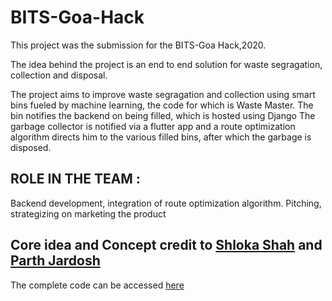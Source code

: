 # BITS-Goa-Hack

This project was the submission for the BITS-Goa Hack,2020. 

The idea behind the project is an end to end solution for waste segragation, collection and disposal.

The project aims to improve waste segragation and collection using smart bins fueled by machine learning, the code for which is Waste Master.
The bin notifies the backend on being filled, which is hosted using Django
The garbage collector is notified via a flutter app and a route optimization algorithm directs him to the various filled bins, after which the garbage is disposed.


## ROLE IN THE TEAM :
Backend development, integration of route optimization algorithm.
Pitching, strategizing on marketing the product

## Core idea and Concept credit to [Shloka Shah](https://github.com/shlokashah) and [Parth Jardosh](https://github.com/pmj9911)

The complete code can be accessed [here](https://github.com/shlokashah/SEGRO)
